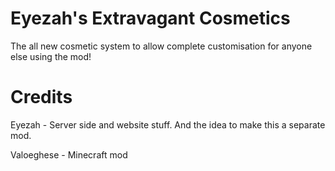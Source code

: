 # Eyezah's Extravagant Cosmetics

The all new cosmetic system to allow complete customisation for anyone else using the mod!

Credits
=================================
Eyezah - Server side and website stuff. And the idea to make this a separate mod.

Valoeghese - Minecraft mod

